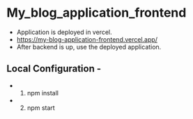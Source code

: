 # My_blog_application_frontend
- Application is deployed in vercel. 
- https://my-blog-application-frontend.vercel.app/
- After backend is up, use the deployed application. 
## Local Configuration - 
-  1. npm install
- 2. npm start
